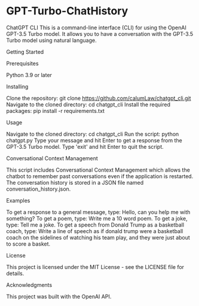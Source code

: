 # GPT-Turbo-ChatHistory
ChatGPT CLI
This is a command-line interface (CLI) for using the OpenAI GPT-3.5 Turbo model. It allows you to have a conversation with the GPT-3.5 Turbo model using natural language.

Getting Started

Prerequisites

Python 3.9 or later


Installing

Clone the repository: git clone https://github.com/calumLaw/chatgpt_cli.git
Navigate to the cloned directory: cd chatgpt_cli
Install the required packages: pip install -r requirements.txt


Usage

Navigate to the cloned directory: cd chatgpt_cli
Run the script: python chatgpt.py
Type your message and hit Enter to get a response from the GPT-3.5 Turbo model.
Type 'exit' and hit Enter to quit the script.


Conversational Context Management

This script includes Conversational Context Management which allows the chatbot to remember past conversations even if the application is restarted. The conversation history is stored in a JSON file named conversation_history.json.

Examples

To get a response to a general message, type: Hello, can you help me with something?
To get a poem, type: Write me a 10 word poem.
To get a joke, type: Tell me a joke.
To get a speech from Donald Trump as a basketball coach, type: Write a line of speech as if donald trump were a basketball coach on the sidelines of watching his team play, and they were just about to score a basket.


License

This project is licensed under the MIT License - see the LICENSE file for details.

Acknowledgments

This project was built with the OpenAI API.
